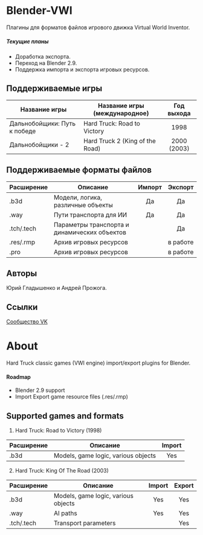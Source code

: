 # Blender-VWI
Плагины для форматов файлов игрового движка Virtual World Inventor. 
##### Текущие планы
* Доработка экспорта.
* Переход на Blender 2.9. 
* Поддержка импорта и экспорта игровых ресурсов.

## Поддерживаемые игры
| Название игры | Название игры (международное) | Год выхода |
|-----------|-----------------------|:----------:|
| Дальнобойщики: Путь к победе | Hard Truck: Road to Victory | 1998 |
| Дальнобойщики - 2 | Hard Truck 2 (King of the Road) | 2000 (2003)

## Поддерживаемые форматы файлов
| Расширение | Описание           | Импорт | Экспорт | 
|-----------|-----------------------|:----------:|:----------:|
| .b3d  | Модели, логика, различные объекты   | Да   | Да  | 
| .way  | Пути транспорта для ИИ   | Да   | Да  | 
| .tch/.tech  | Параметры транспорта и динамических объектов   |      | Да  | 
| .res/.rmp  | Архив игровых ресурсов   |      | в работе    | 
| .pro  | Архив игровых ресурсов  |      |  в работе   | 

## Авторы
Юрий Гладышенко и Андрей Прожога.

## Ссылки
[Сообщество VK](https://vk.com/rnr_mods)

# About

Hard Truck classic games (VWI engine) import/export plugins for Blender.

#### Roadmap
* Blender 2.9 support
* Import Export game resource files (.res/.rmp)

## Supported games and formats

1. Hard Truck: Road to Victory (1998)

| Расширение | Описание           | Import | 
|-----------|-----------------------|:----------:|
| .b3d  | Models, game logic, various objects    | Yes  | 

2. Hard Truck: King Of The Road (2003)

| Расширение | Описание           | Import | Export | 
|-----------|-----------------------|:----------:|:----------:|
| .b3d  | Models, game logic, various objects   | Yes   | Yes  | 
| .way  | AI paths   | Yes  | Yes  | 
| .tch/.tech  | Transport parameters |      | Yes | 